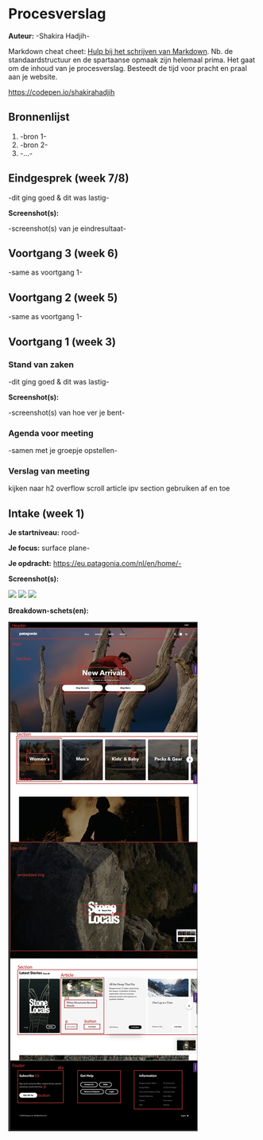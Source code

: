 # Procesverslag
**Auteur:** -Shakira Hadjih-

Markdown cheat cheet: [Hulp bij het schrijven van Markdown](https://github.com/adam-p/markdown-here/wiki/Markdown-Cheatsheet). Nb. de standaardstructuur en de spartaanse opmaak zijn helemaal prima. Het gaat om de inhoud van je procesverslag. Besteedt de tijd voor pracht en praal aan je website.

https://codepen.io/shakirahadjih

## Bronnenlijst
1. -bron 1-
2. -bron 2-
3. -...-



## Eindgesprek (week 7/8)

-dit ging goed & dit was lastig-

**Screenshot(s):**

-screenshot(s) van je eindresultaat-



## Voortgang 3 (week 6)

-same as voortgang 1-



## Voortgang 2 (week 5)

-same as voortgang 1-



## Voortgang 1 (week 3)

### Stand van zaken

-dit ging goed & dit was lastig-

**Screenshot(s):**

-screenshot(s) van hoe ver je bent-

### Agenda voor meeting

-samen met je groepje opstellen-

### Verslag van meeting

kijken naar h2
overflow scroll
article ipv section gebruiken af en toe


## Intake (week 1)

**Je startniveau:** rood-

**Je focus:** surface plane-

**Je opdracht:** https://eu.patagonia.com/nl/en/home/-

**Screenshot(s):**

<img src="images/Schermafbeelding%202020-09-03%20om%2013.23.54.png">
<img src="images/Schermafbeelding%202020-09-03%20om%2013.23.59.png">
<img src="images/Schermafbeelding%202020-09-03%20om%2013.24.04.png">

**Breakdown-schets(en):**

<img src="images/Schermafbeelding%202020-09-03%20om%2014.08.36.png">
